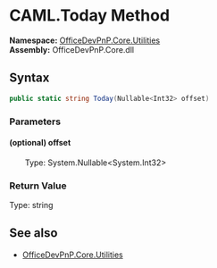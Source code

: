 # CAML.Today Method  
  

**Namespace:** [OfficeDevPnP.Core.Utilities](OfficeDevPnP.Core.Utilities.md)  
**Assembly:** OfficeDevPnP.Core.dll  
## Syntax
```C#
public static string Today(Nullable<Int32> offset)
```
### Parameters
#### (optional) offset  
&emsp;&emsp;Type: System.Nullable<System.Int32>  

### Return Value
Type: string  

## See also
- [OfficeDevPnP.Core.Utilities](OfficeDevPnP.Core.Utilities.md)
